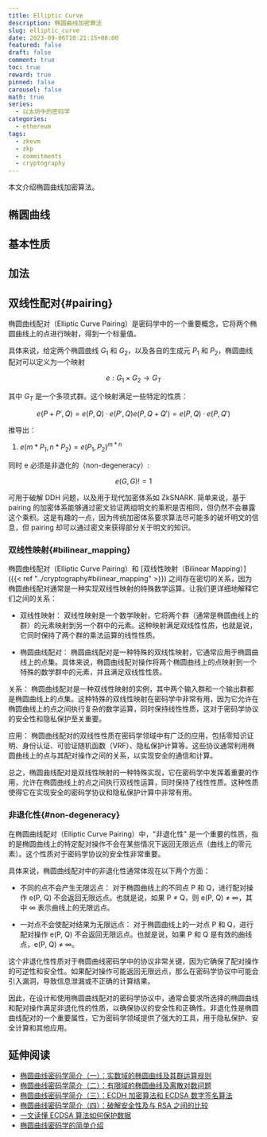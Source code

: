 ```yaml
---
title: Elliptic Curve
description: 椭圆曲线加密算法
slug: elliptic_curve
date: 2023-09-06T10:21:15+08:00
featured: false
draft: false
comment: true
toc: true
reward: true
pinned: false
carousel: false
math: true
series: 
  - 以太坊中的密码学
categories:
  - ethereum
tags:
  - zkevm
  - zkp
  - commitments
  - cryptography
---
```


本文介绍椭圆曲线加密算法。

<!--more-->

## 椭圆曲线

## 基本性质

## 加法

## 双线性配对{#pairing}

椭圆曲线配对（Elliptic Curve Pairing）是密码学中的一个重要概念，它将两个椭圆曲线上的点进行映射，得到一个标量值。

具体来说，给定两个椭圆曲线 $G_1$ 和 $G_2$，以及各自的生成元 $P_1$ 和 $P_2$，椭圆曲线配对可以定义为一个映射

$$
e: G_1 × G_2 → G_T
$$

其中 $G_T$ 是一个多项式群。这个映射满足一些特定的性质：

$$
e(P + P', Q) = e(P, Q) · e(P', Q)
e(P, Q + Q') = e(P, Q) · e(P, Q')
$$

推导出：

1. $e(m \ast P_1, n \ast P_2) = e(P_1, P_2)^{m \ast n}$

同时 e 必须是非退化的（non-degeneracy）:

$$
e(G,G) != 1
$$

可用于破解 DDH 问题，以及用于现代加密体系如 ZkSNARK. 简单来说，基于 pairing 的加密体系能够通过密文验证两组明文的乘积是否相同，但仍然不会暴露这个乘积。这是有趣的一点，因为传统加密体系要求算法尽可能多的破坏明文的信息，但 pairing 却可以通过密文来获得部分关于明文的知识。

### 双线性映射{#bilinear_mapping}

椭圆曲线配对（Elliptic Curve Pairing）和 [双线性映射（Bilinear Mapping）]({{< ref "../cryptography#bilinear_mapping" >}}) 之间存在密切的关系，因为椭圆曲线配对通常是一种实现双线性映射的特殊数学运算。让我们更详细地解释它们之间的关系：

- 双线性映射： 双线性映射是一个数学映射，它将两个群（通常是椭圆曲线上的群）的元素映射到另一个群中的元素。这种映射满足双线性性质，也就是说，它同时保持了两个群的乘法运算的线性性质。

- 椭圆曲线配对： 椭圆曲线配对是一种特殊的双线性映射，它通常应用于椭圆曲线上的点集。具体来说，椭圆曲线配对操作将两个椭圆曲线上的点映射到一个特殊的数学群中的元素，并且满足双线性性质。

关系： 椭圆曲线配对是一种双线性映射的实例，其中两个输入群和一个输出群都是椭圆曲线上的点集。这种特殊的双线性映射在密码学中非常有用，因为它允许在椭圆曲线上的点之间执行复杂的数学运算，同时保持线性性质，这对于密码学协议的安全性和隐私保护至关重要。

应用： 椭圆曲线配对的双线性性质在密码学领域中有广泛的应用，包括零知识证明、身份认证、可验证随机函数（VRF）、隐私保护计算等。这些协议通常利用椭圆曲线上的点与其配对操作之间的关系，以实现安全的通信和计算。

总之，椭圆曲线配对是双线性映射的一种特殊实现，它在密码学中发挥着重要的作用，允许在椭圆曲线上的点之间执行双线性运算，同时保持了线性性质。这种性质使得它在实现安全的密码学协议和隐私保护计算中非常有用。

### 非退化性{#non-degeneracy}

在椭圆曲线配对（Elliptic Curve Pairing）中，"非退化性" 是一个重要的性质，指的是椭圆曲线上的特定配对操作不会在某些情况下返回无限远点（曲线上的零元素）。这个性质对于密码学协议的安全性非常重要。

具体来说，椭圆曲线配对中的非退化性通常体现在以下两个方面：

- 不同的点不会产生无限远点： 对于椭圆曲线上的不同点 P 和 Q，进行配对操作 e(P, Q) 不会返回无限远点。也就是说，如果 P ≠ Q，则 e(P, Q) ≠ ∞，其中 ∞ 表示曲线上的无限远点。

- 一对点不会使配对结果为无限远点： 对于椭圆曲线上的一对点 P 和 Q，进行配对操作 e(P, Q) 不会返回无限远点。也就是说，如果 P 和 Q 是有效的曲线点，e(P, Q) ≠ ∞。

这个非退化性性质对于椭圆曲线密码学中的协议非常关键，因为它确保了配对操作的可逆性和安全性。如果配对操作可能返回无限远点，那么在密码学协议中可能会引入漏洞，导致信息泄漏或不正确的计算结果。

因此，在设计和使用椭圆曲线配对的密码学协议中，通常会要求所选择的椭圆曲线和配对操作满足非退化性的性质，以确保协议的安全性和正确性。非退化性是椭圆曲线配对的一个重要属性，它为密码学领域提供了强大的工具，用于隐私保护、安全计算和其他应用。

## 延伸阅读

- [椭圆曲线密码学简介（一）：实数域的椭圆曲线及其群运算规则](https://zhuanlan.zhihu.com/p/102807398)
- [椭圆曲线密码学简介（二）：有限域的椭圆曲线及离散对数问题](https://zhuanlan.zhihu.com/p/104531745)
- [椭圆曲线密码学简介（三）：ECDH 加密算法和 ECDSA 数字签名算法](https://zhuanlan.zhihu.com/p/107599962)
- [椭圆曲线密码学简介（四）：破解安全性及与 RSA 之间的比较](https://zhuanlan.zhihu.com/p/108103413)
- [一文读懂 ECDSA 算法如何保护数据](https://zhuanlan.zhihu.com/p/97953640)
- [椭圆曲线密码学的简单介绍](https://zhuanlan.zhihu.com/p/26029199)

